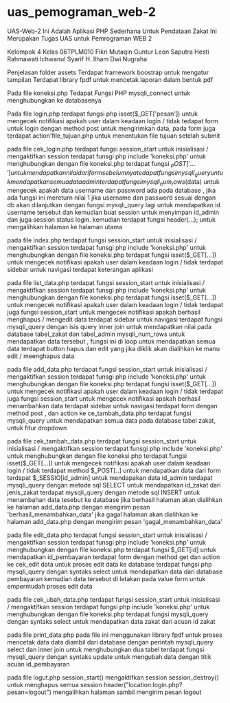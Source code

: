 # uas_pemograman_web-2
UAS-Web-2
Ini Adalah Aplikasi PHP Sederhana Untuk Pendataan Zakat
Ini Merupakan Tugas UAS untuk Pemrograman WEB 2

Kelompok 4 Kelas 06TPLM010
Fikri Mutaqin
Guntur Leon Saputra
Hesti Rahmawati
Ichwanul Syarif H.
Ilham Dwi Nugraha

Penjelasan
folder assets
Terdapat framework boostrap untuk mengatur tampilan
Terdapat library fpdf untuk mencetak laporan dalam bentuk pdf

Pada file koneksi.php
Tedapat Fungsi PHP mysqli_connect untuk menghubungkan ke databasenya

Pada file login.php
terdapat fungsi php isset($_GET['pesan']) untuk mengecek notifikasi apakah user dalam keadaan login / tidak
tedapat form untuk login dengan method post untuk mengirimkan data, pada form juga terdapat action'file_tujuan.php untuk menentukan file tujuan setelah submit

pada file cek_login.php
terdapat fungsi session_start untuk inisialisasi / mengaktifkan session
terdapat funsgi php include 'koneksi.php' untuk menghubungkan dengan file koneksi.php
terdapat fungsi $_POST['...'] untuk mendapatkan nilai dari form sebelumnya
tedapat fungsi mysqli_query untuk mendapatkan semua data admin
terdapat fungsi mysqli_num_rows($data) untuk mengecek apakah data username dan password ada pada database , jika ada fungsi ini mereturn nilai 1
jika username dan password sesuai dengan db akan dilanjutkan dengan fungsi mysqli_query lagi untuk mendapatkan id username tersebut dan kemudian buat session untuk menyimpan id_admin dan juga session status login. kemudian terdapat fungsi header(...); untuk mengalihkan halaman ke halaman utama

pada file index.php
terdapat fungsi session_start untuk inisialisasi / mengaktifkan session
terdapat funsgi php include 'koneksi.php' untuk menghubungkan dengan file koneksi.php
terdapat fungsi isset($_GET[...]) untuk mengecek notifikasi apakah user dalam keadaan login / tidak
terdapat sidebar untuk navigasi
terdapat keterangan aplikasi

pada file list_data.php
terdapat fungsi session_start untuk inisialisasi / mengaktifkan session
terdapat funsgi php include 'koneksi.php' untuk menghubungkan dengan file koneksi.php
terdapat fungsi isset($_GET[...]) untuk mengecek notifikasi apakah user dalam keadaan login / tidak
terdapat juga fungsi session_start untuk mengecek notifikasi apakah berhasil menghapus / mengedit data
terdapat sidebar untuk navigasi
terdapat fungsi mysqli_query dengan isis query inner join untuk mendapatkan nilai pada database tabel_zakat dan tabel_admin
mysqli_num_rows untuk mendapatkan data tersebut , fungsi ini di loop untuk mendapatkan semua data
terdapat button hapus dan edit yang jika diklik akan dialihkan ke manu edit / meenghapus data

pada file add_data.php
terdapat fungsi session_start untuk inisialisasi / mengaktifkan session
terdapat funsgi php include 'koneksi.php' untuk menghubungkan dengan file koneksi.php
terdapat fungsi isset($_GET[...]) untuk mengecek notifikasi apakah user dalam keadaan login / tidak
terdapat juga fungsi session_start untuk mengecek notifikasi apakah berhasil menambahkan data
terdapat sidebar untuk navigasi
terdapat form dengan method post , dan action ke ce_tambah_data.php
terdapat fungsi mysqli_query untuk mendapatkan semua data pada database tabel zakat, untuk fitur dropdown

pada file cek_tambah_data.php
terdapat fungsi session_start untuk inisialisasi / mengaktifkan session
terdapat funsgi php include 'koneksi.php' untuk menghubungkan dengan file koneksi.php
terdapat fungsi isset($_GET[...]) untuk mengecek notifikasi apakah user dalam keadaan login / tidak
terdapat method $_POST[..] untuk mendapatkan data dari form
terdapat $_SESSIO[id_admin] untuk mendapakan data id_admin
terdapat mysqli_query dengan metode sql SELECT untuk mendapatkan id_zakat dari jenis_zakat
terdapat mysqli_query dengan metode sql INSERT untuk menambahan data tesebut ke database
jika berhasil halaman akan dialihkan ke halaman add_data.php dengan mengirim pesan 'berhasil_menambahkan_data'
jika gagal halaman akan dialihkan ke halaman add_data.php dengan mengirim pesan 'gagal_menambahkan_data'

pada file edit_data.php
terdapat fungsi session_start untuk inisialisasi / mengaktifkan session
terdapat funsgi php include 'koneksi.php' untuk menghubungkan dengan file koneksi.php
terdapat fungsi $_GET[id] untuk mendapatkan id_pembayaran
terdapat form dengan method get dan action ke cek_edit data untuk proses edit data ke database
terdapat fungsi php mysqli_query dengan syntaks select untuk mendapatkan data dari database pembayaran kemudian data
tersebut di letakan pada value form untuk empermudah proses edit data

pada file cek_ubah_data.php
terdapat fungsi session_start untuk inisialisasi / mengaktifkan session
terdapat fungsi php include 'koneksi.php' untuk menghubungkan dengan file koneksi.php
terdapat fungsi mysqli_query dengan syntaks select untuk mendapatkan data zakat dari acuan id zakat

pada file print_data.php
pada file ini menggunakan library fpdf untuk proses mencetak data
data diambil dari database dengan perintah mysqli_query select dan inner join untuk menghubungkan dua tabel
terdapat fungsi mysqli_query dengan syntaks update untuk mengubah data dengan titik acuan id_pembayaran

pada file logut.php
session_start() mengaktifkan session
session_destroy() untuk menghapus semua session
header("location:login.php?pesan=logout") mengalihkan halaman sambil mengirim pesan logout
